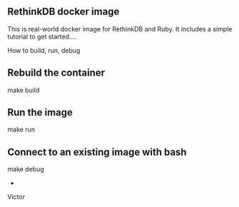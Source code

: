 RethinkDB docker image
---
This is real-world docker image for RethinkDB and Ruby.
It includes a simple tutorial to get started....

How to build, run, debug

## Rebuild the container
make build

## Run the image
make run

## Connect to an existing image with bash
make debug

-
Victor
